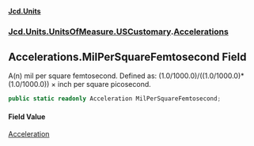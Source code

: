 #### [Jcd.Units](index.md 'index')
### [Jcd.Units.UnitsOfMeasure.USCustomary](Jcd.Units.UnitsOfMeasure.USCustomary.md 'Jcd.Units.UnitsOfMeasure.USCustomary').[Accelerations](Accelerations.md 'Jcd.Units.UnitsOfMeasure.USCustomary.Accelerations')

## Accelerations.MilPerSquareFemtosecond Field

A(n) mil per square femtosecond. Defined as: (1.0/1000.0)/((1.0/1000.0)*(1.0/1000.0)) × inch per square picosecond.

```csharp
public static readonly Acceleration MilPerSquareFemtosecond;
```

#### Field Value
[Acceleration](Acceleration.md 'Jcd.Units.UnitTypes.Acceleration')